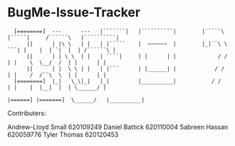 # BugMe-Issue-Tracker

      [========]  ---      ---   |```````|   |``````````|        |`````\   |`````|     /``````\   |``````````|
          ||      | |\ \   | |   | |`````    |  ~~~~~~  |        |_|``\ \   ```| |    |  |``|  |  | /``````\ |
          ||      | | \ \  | |   | ````|     | |      | |             / /      | |    \  \__/  /  | |      | |
          ||      | |  \ \ | |   | |```      | |______| |            / /       | |    /  /``\  \  | |      | |
      [========]  |_|   \_\|_|   |_|         |__________|           / /        | |    |  |__|  |  | \______/ |
                                                                   |======] |=======]  \______/   |__________|

Contributers:

Andrew-Lloyd Small  620109249
Daniel Battick      620110004
Sabreen Hassan      620059776
Tyler Thomas        620120453